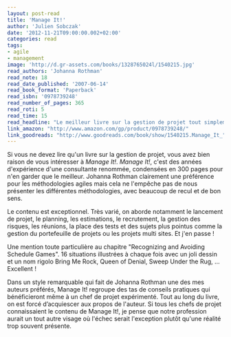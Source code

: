 ```yaml
---
layout: post-read
title: 'Manage It!'
author: 'Julien Sobczak'
date: '2012-11-21T09:00:00.002+02:00'
categories: read
tags:
- agile
- management
image: 'http://d.gr-assets.com/books/1328765024l/1540215.jpg'
read_authors: 'Johanna Rothman'
read_note: 18
read_date_published: '2007-06-14'
read_book_format: 'Paperback'
read_isbn: '0978739248'
read_number_of_pages: 365
read_roti: 5
read_time: 15
read_headline: "Le meilleur livre sur la gestion de projet tout simplement Un livre pragmatique qui saura s'adapter votre projet. Si vous êtes chef de projet ou aspirez l'être, ce livre est fait pour vous. Si vous être développeur, ne vous en privez pas et dévorez ce livre pour découvrir un métier que nous connaissons bien trop peu sous cet angle là."
link_amazon: "http://www.amazon.com/gp/product/0978739248/"
link_goodreads: "http://www.goodreads.com/book/show/1540215.Manage_It_"
---
```



Si vous ne devez lire qu'un livre sur la gestion de projet, vous avez bien raison de vous intéresser à *Manage It!*. *Manage It!*, c'est des années d'expérience d'une consultante renommée, condensées en 300 pages pour n'en garder que le meilleur. Johanna Rothman clairement une préférence pour les méthodologies agiles mais cela ne l'empêche pas de nous présenter les différentes méthodologies, avec beaucoup de recul et de bon sens.

Le contenu est exceptionnel. Très varié, on aborde notamment le lancement de projet, le planning, les estimations, le recrutement, la gestion des risques, les réunions, la place des tests et des sujets plus pointus comme la gestion du portefeuille de projets ou les projets multi sites. Et j'en passe !

Une mention toute particulière au chapitre "Recognizing and Avoiding Schedule Games". 16 situations illustrées à chaque fois avec un joli dessin et un nom rigolo Bring Me Rock, Queen of Denial, Sweep Under the Rug, ... Excellent !

Dans un style remarquable qui fait de Johanna Rothman une des mes auteurs préférés, Manage It! regroupe des tas de conseils pratiques qui bénéficieront même à un chef de projet expérimenté. Tout au long du livre, on est forcé d’acquiescer aux propos de l'auteur. Si tous les chefs de projet connaissaient le contenu de Manage It!, je pense que notre profession aurait un tout autre visage où l'échec serait l'exception plutôt qu'une réalité trop souvent présente.

